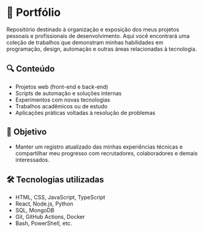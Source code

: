 # 📁 Portfólio
Repositório destinado à organização e exposição dos meus projetos pessoais e profissionais de desenvolvimento. Aqui você encontrará uma coleção de trabalhos que demonstram minhas habilidades em programação, design, automação e outras áreas relacionadas à tecnologia.

## 🔍 Conteúdo
- Projetos web (front-end e back-end)
- Scripts de automação e soluções internas
- Experimentos com novas tecnologias
- Trabalhos acadêmicos ou de estudo
- Aplicações práticas voltadas à resolução de problemas

## 🎯 Objetivo
- Manter um registro atualizado das minhas experiências técnicas e compartilhar meu progresso com recrutadores, colaboradores e demais interessados.

## 🛠️ Tecnologias utilizadas
- HTML, CSS, JavaScript, TypeScript
- React, Node.js, Python
- SQL, MongoDB
- Git, GitHub Actions, Docker
- Bash, PowerShell, etc.
